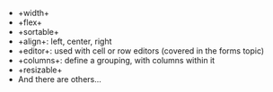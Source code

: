 * +width+
* +flex+
* +sortable+
* +align+: left, center, right
* +editor+: used with cell or row editors (covered in the forms topic)
* +columns+: define a grouping, with columns within it
* +resizable+
* And there are others...
